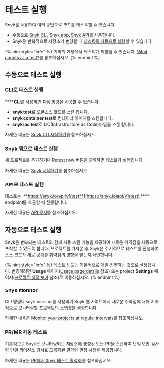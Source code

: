 # 테스트 실행

Snyk을 사용하여 여러 방법으로 코드를 테스트할 수 있습니다.

* 수동으로 [Snyk CLI](running-tests.md#cli), [Snyk app](running-tests.md#snyk), [Snyk API](running-tests.md#api)를 사용합니다.
* Snyk은 반복적으로 저장소가 변경될 때 [테스트를 자동으로 실행](running-tests.md#undefined-1)할 수 있습니다.

{% hint style="info" %}
귀하의 계정에서 테스트가 제한될 수 있습니다. [What counts as a test?](https://support.snyk.io/hc/en-us/articles/360000925418-What-counts-as-a-test-)를 참조하십시오.
{% endhint %}

## 수동으로 테스트 실행

### CLI로 테스트 실행

\*\*\*\*[**CLI**](broken-reference)를 사용하면 다음 명령을 사용할 수 있습니다.

* **snyk test**로 오픈소스 코드를 스캔 합니다.
* **snyk container test**로 컨테이너 이미지를 스캔합니다.
* **snyk iac test**로 IaC(Infrastructure as Code)파일을 스캔 합니다.

자세한 내용은 [Snyk CLI 시작하기](broken-reference)를 참조하십시오.

### Snyk 앱으로 테스트 실행

새 프로젝트를 추가하거나 Retest now 버튼을 클릭하면 테스트가 실행됩니다.

자세한 내용은 [Snyk 시작하기](broken-reference)를 참조하십시오.

### API로 테스트 실행

테스트는 [**https://snyk.io/api/v1/test**](https://snyk.io/api/v1/test) \*\*\*\* endpoint를 호출할 때 진행합니다.

자세한 내용은 [API 문서](https://github.com/snyk/user-docs/tree/54e0dec0fe0e081d49f34119a9018499ad5c9e96/introducing-snyk/snyks-core-concepts/running-tests/README.md)를 참조하십시오.

## 자동으로 테스트 실행

Snyk은 반복되는 테스트와 함께 자동 스캔 기능을 제공하여 새로운 취약점을 자동으로 포착할 수 있도록 합니다. 프로젝트를 가져온 후 Snyk은 주기적으로 테스트를 진행하여 소스 코드가 새로 공개된 취약점의 영향을 받는지 확인합니다.

{% hint style="info" %}
테스트 빈도는 기본적으로 매일 진행하는 것으로 설정됩니다. 변경하려면 **Usage** 페이지([Usage page details](broken-reference) 참조) 또는 project **Settings** 페이지([프로젝트 설정 보기](../../getting-started/introduction-to-snyk-projects/view-project-settings.md) 참조)로 이동하십시오.
{% endhint %}

### Snyk monitor

CLI 명령어 `snyk monitor`를 사용하여 Snyk 웹 사이트에서 새로운 취약점에 대해 지속적으로 모니터링할 프로젝트의 스냅샷을 생성합니다.

자세한 내용은 [Monitor your projects at regular intervals](broken-reference)를 참조하십시오.

### PR/MR 자동 테스트

기본적으로 Snyk은 모니터링되는 저장소에 생성된 모든 PR을 스캔하여 단일 보안 검사와 단일 라이선스 검사로 그룹화된 결과와 권장 사항을 제공합니다.

자세한 내용은 [PR에서 Snyk 테스트 활성화](broken-reference)를 참조하십시오.
